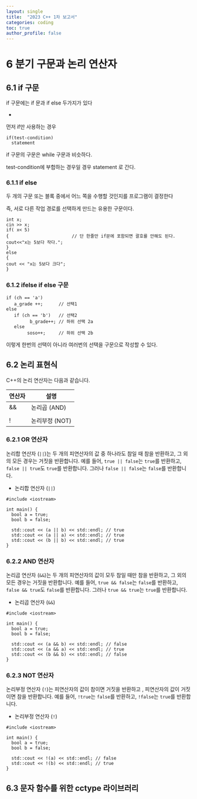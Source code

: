 ```yaml
---
layout: single
title:  "2023 C++ 1차 보고서"
categories: coding
toc: true
author_profile: false
---
```


<head>

  <style>
    table.dataframe {
      white-space: normal;
      width: 100%;
      height: 240px;
      display: block;
      overflow: auto;
      font-family: Arial, sans-serif;
      font-size: 0.9rem;
      line-height: 20px;
      text-align: center;
      border: 0px !important;
    }

    table.dataframe th {
      text-align: center;
      font-weight: bold;
      padding: 8px;
    }

    table.dataframe td {
      text-align: center;
      padding: 8px;
    }

    table.dataframe tr:hover {
      background: #b8d1f3; 
    }

    .output_prompt {
      overflow: auto;
      font-size: 0.9rem;
      line-height: 1.45;
      border-radius: 0.3rem;
      -webkit-overflow-scrolling: touch;
      padding: 0.8rem;
      margin-top: 0;
      margin-bottom: 15px;
      font: 1rem Consolas, "Liberation Mono", Menlo, Courier, monospace;
      color: $code-text-color;
      border: solid 1px $border-color;
      border-radius: 0.3rem;
      word-break: normal;
      white-space: pre;
    }

  .dataframe tbody tr th:only-of-type {
      vertical-align: middle;
  }

  .dataframe tbody tr th {
      vertical-align: top;
  }

  .dataframe thead th {
      text-align: center !important;
      position: sticky;
      padding: 8px;
      top = 0;
  }

  .page__content p {
      margin: 0 0 0px !important;
  }

  .page__content p > strong {
    font-size: 0.8rem !important;
  }

  </style>
</head>

# 6 분기 구문과 논리 연산자

## 6.1 if 구문

if 구문에는 if 문과 if else 두가지가 있다

-

먼저 if만 사용하는 경우

```
if(test-condition)
  statement
```
if 구문의 구문은 while 구문과 비슷하다.

test-condition에 부합하는 경우일 경우 statement 로 간다.

### 6.1.1 if else 

두 개의 구문 또는 블록 중에서 어느 쪽을 수행할 것인지를 프로그램이 결정한다 

즉, 서로 다른 작업 경로를 선택하게 만드는 유용한 구문이다.
```
int x;
cin >> x;
if( x< 5)
{                        // 단 한줄만 if문에 포함되면 괄호를 안해도 된다.
cout<<"x는 5보다 작다.";
}
else
{
cout << "x는 5보다 크다";
}
```

### 6.1.2 ifelse if else 구문

```
if (ch == 'a')
   a_grade ++;      // 선택1
else
   if (ch == 'b')   // 선택2
         b_grade++; // 하위 선택 2a
   else
        soso++;     // 하위 선택 2b
```

이렇게 한번의 선택이 아니라 여러번의 선택을 구문으로 작성할 수 있다.

## 6.2 논리 표현식

C++의 논리 연산자는 다음과 같습니다.

| 연산자 | 설명 |
|---|---|
| && | 논리곱 (AND) |
| || | 논리합 (OR) |
| ! | 논리부정 (NOT) |

### 6.2.1 OR 연산자

논리합 연산자 (`||`)는 두 개의 피연산자의 값 중 하나라도 참일 때 참을 반환하고, 
그 외의 모든 경우는 거짓을 반환합니다.
예를 들어, `true || false`는 `true`를 반환하고, `false || true`도 `true`를 반환합니다. 
그러나 `false || false`는 `false`를 반환합니다.

* 논리합 연산자 (`||`)

```
#include <iostream>

int main() {
  bool a = true;
  bool b = false;

  std::cout << (a || b) << std::endl; // true
  std::cout << (a || a) << std::endl; // true
  std::cout << (b || b) << std::endl; // true
}
```

### 6.2.2 AND 연산자

논리곱 연산자 (`&&`)는 두 개의 피연산자의 값이 모두 참일 때만 참을 반환하고, 그 외의 모든 경우는 거짓을 반환합니다.
예를 들어, `true && false`는 `false`를 반환하고, `false && true`도 `false`를 반환합니다.
그러나 `true && true`는 `true`를 반환합니다.

* 논리곱 연산자 (`&&`)

```
#include <iostream>

int main() {
  bool a = true;
  bool b = false;

  std::cout << (a && b) << std::endl; // false
  std::cout << (a && a) << std::endl; // true
  std::cout << (b && b) << std::endl; // false
}
```

### 6.2.3 NOT 연산자

논리부정 연산자 (`!`)는 피연산자의 값이 참이면 거짓을 반환하고
, 피연산자의 값이 거짓이면 참을 반환합니다. 
예를 들어, `!true`는 `false`를 반환하고, `!false`는 `true`를 반환합니다.

* 논리부정 연산자 (`!`)

```
#include <iostream>

int main() {
  bool a = true;
  bool b = false;

  std::cout << !(a) << std::endl; // false
  std::cout << !(b) << std::endl; // true
}
```

## 6.3 문자 함수를 위한 cctype 라이브러리















